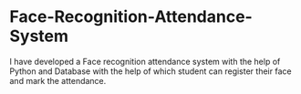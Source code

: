 # Face-Recognition-Attendance-System
I have developed a Face recognition attendance system with the help of Python and Database with the help of which student can register their face and mark the attendance.
